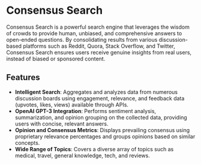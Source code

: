 # Consensus Search

Consensus Search is a powerful search engine that leverages the wisdom of crowds to provide human, unbiased, and comprehensive answers to open-ended questions. By consolidating results from various discussion-based platforms such as Reddit, Quora, Stack Overflow, and Twitter, Consensus Search ensures users receive genuine insights from real users, instead of biased or sponsored content.

## Features

- **Intelligent Search**: Aggregates and analyzes data from numerous discussion boards using engagement, relevance, and feedback data (upvotes, likes, views) available through APIs.
- **OpenAI GPT-3 Integration**: Performs sentiment analysis, summarization, and opinion grouping on the collected data, providing users with concise, relevant answers.
- **Opinion and Consensus Metrics**: Displays prevailing consensus using proprietary relevance percentages and groups opinions based on similar concepts.
- **Wide Range of Topics**: Covers a diverse array of topics such as medical, travel, general knowledge, tech, and reviews.

